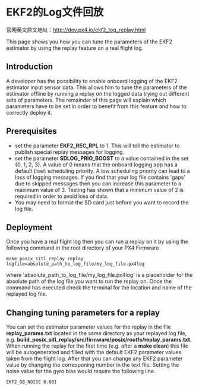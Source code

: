 # EKF2的Log文件回放

官网英文原文地址：http://dev.px4.io/ekf2_log_replay.html

This page shows you how you can tune the parameters of the EKF2 estimator by using the replay feature on a real flight log.

## Introduction

A developer has the possibility to enable onboard logging of the EKF2 estimator input sensor data.
This allows him to tune the parameters of the estimator offline by running a replay on the logged data trying out
different sets of parameters. The remainder of this page will explain which parameters have to be set in order to
benefit from this feature and how to correctly deploy it.

## Prerequisites

- set the parameter **EKF2_REC_RPL** to 1. This will tell the estimator to publish special replay messages for logging.
- set the parameter **SDLOG_PRIO_BOOST** to a value contained in the set {0, 1, 2, 3}. A value of 0 means that the onboard logging app has a default (low) scheduling priority.
  A low scheduling priority can lead to a loss of logging messages. If you find that your log file contains 'gaps' due to skipped messages then you can increase
  this parameter to a maximum value of 3. Testing has shown that a minimum value of 2 is required in order to avoid loss of data.
- You may need to format the SD card just before you want to record the log file.

## Deployment

Once you have a real flight log then you can run a replay on it by using the following command in the root directory of your PX4 Firmware

```
make posix_sitl_replay replay logfile=absolute_path_to_log_file/my_log_file.px4log
```

where 'absolute_path_to_log_file/my_log_file.px4log' is a placeholder for the absolute path of the log file you want to run the replay on.
Once the command has executed check the terminal for the location and name of the replayed log file.

## Changing tuning parameters for a replay

You can set the estimator parameter values for the replay in the file **replay_params.txt** located in the same directory
as your replayed log file, e.g. **build_posix_sitl_replay/src/firmware/posix/rootfs/replay_params.txt**. When running the replay for the first time (e.g. after a **make clean**) this file will be autogenerated and filled with the default EKF2 parameter values taken from the flight log. After that you can change any EKF2 parameter value by changing the corresponing number in the text file. Setting the noise value for the gyro bias would require the following line.

```
EKF2_GB_NOISE 0.001
```
